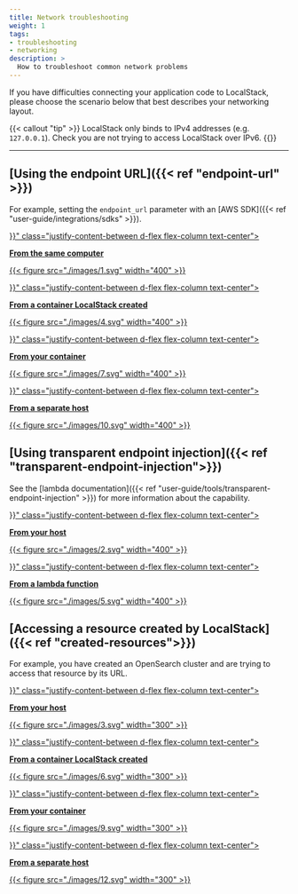 ```yaml
---
title: Network troubleshooting
weight: 1
tags:
- troubleshooting
- networking
description: >
  How to troubleshoot common network problems
---
```


If you have difficulties connecting your application code to LocalStack, please choose the scenario below that best describes your networking layout.

{{< callout "tip" >}}
LocalStack only binds to IPv4 addresses (e.g. `127.0.0.1`). Check you are not trying to access LocalStack over IPv6.
{{</callout>}}

---

<div class="container">
<div class="row pt-6">

## [Using the endpoint URL]({{< ref "endpoint-url" >}})

</div>

<div class="row mt-2">

For example, setting the `endpoint_url` parameter with an [AWS SDK]({{< ref "user-guide/integrations/sdks" >}}).

</div>

<div class="row mt-4">
<div class="col-lg-12 col-xl-6 d-flex justify-content-center">
<a href="{{< ref "endpoint-url#from-the-same-computer" >}}" class="justify-content-between d-flex flex-column text-center">

  **From the same computer**

{{< figure src="./images/1.svg" width="400" >}}

</a>
</div>

<div class="col-lg-12 col-xl-6 d-flex justify-content-center">
<a href="{{< ref "endpoint-url#from-a-container-localstack-created" >}}" class="justify-content-between d-flex flex-column text-center">

**From a container LocalStack created**

{{< figure src="./images/4.svg" width="400" >}}

</a>
</div>

<div class="col-lg-12 col-xl-6 d-flex justify-content-center">
<a href="{{< ref "endpoint-url#from-your-container" >}}" class="justify-content-between d-flex flex-column text-center">

**From your container**

{{< figure src="./images/7.svg" width="400" >}}

</a>
</div>

<div class="col-lg-12 col-xl-6 d-flex justify-content-center">
<a href="{{< ref "endpoint-url#from-a-separate-host" >}}" class="justify-content-between d-flex flex-column text-center">

**From a separate host**

{{< figure src="./images/10.svg" width="400" >}}

</a>
</div>

</div> <!-- row -->

<div class="row pt-6">

## [Using transparent endpoint injection]({{< ref "transparent-endpoint-injection">}})

</div>

<div class="row mt-2">

See the [lambda documentation]({{< ref "user-guide/tools/transparent-endpoint-injection" >}}) for more information about the capability.

</div>

<div class="row mt-4">
<div class="col-xl-6 col-md-12 d-flex justify-content-center">
<a href="{{< ref "transparent-endpoint-injection#from-your-host" >}}" class="justify-content-between d-flex flex-column text-center">

**From your host**

{{< figure src="./images/2.svg" width="400" >}}

</a>
</div>
<div class="col-xl-6 col-md-12 d-flex justify-content-center">
<a href="{{< ref "transparent-endpoint-injection#from-a-lambda-function" >}}" class="justify-content-between d-flex flex-column text-center">

**From a lambda function**

{{< figure src="./images/5.svg" width="400" >}}

</a>
</div>

</div> <!-- row -->

<div class="row pt-6">

## [Accessing a resource created by LocalStack]({{< ref "created-resources">}})

</div>

<div class="row mt-2">

For example, you have created an OpenSearch cluster and are trying to access that resource by its URL.

</div>

<div class="row mt-4">

<div class="col-lg-12 col-xl-6 d-flex justify-content-center">
<a href="{{< ref "created-resources#from-your-host" >}}" class="justify-content-between d-flex flex-column text-center">

**From your host**

{{< figure src="./images/3.svg" width="300" >}}

</a>
</div>

<div class="col-lg-12 col-xl-6 d-flex justify-content-center">
<a href="{{< ref "created-resources#from-a-container-localstack-created" >}}" class="justify-content-between d-flex flex-column text-center">

**From a container LocalStack created**

{{< figure src="./images/6.svg" width="300" >}}

</a>
</div>
<div class="col-lg-12 col-xl-6 d-flex justify-content-center">
<a href="{{< ref "created-resources#from-your-container" >}}" class="justify-content-between d-flex flex-column text-center">

**From your container**

{{< figure src="./images/9.svg" width="300" >}}

</a>
</div>

<div class="col-lg-12 col-xl-6 d-flex justify-content-center">
<a href="{{< ref "created-resources#from-a-separate-host" >}}" class="justify-content-between d-flex flex-column text-center">

**From a separate host**

{{< figure src="./images/12.svg" width="300" >}}

</a>
</div>
</div> <!-- row -->
</div> <!-- container -->
